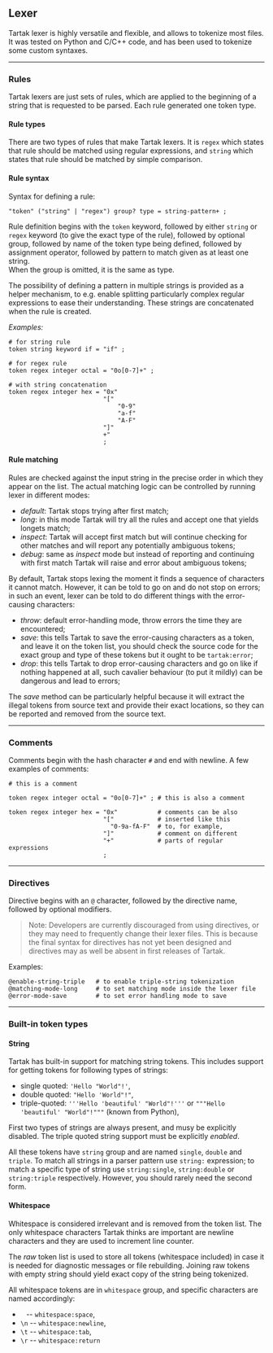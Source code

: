 ## Lexer

Tartak lexer is highly versatile and flexible, and allows to tokenize most files.
It was tested on Python and C/C++ code, and has been used to tokenize some custom syntaxes.


----

### Rules

Tartak lexers are just sets of rules, which are applied to the beginning of a string
that is requested to be parsed.
Each rule generated one token type.


#### Rule types

There are two types of rules that make Tartak lexers.
It is `regex` which states that rule should be matched using regular expressions, and
`string` which states that rule should be matched by simple comparison.


#### Rule syntax

Syntax for defining a rule:

```
"token" ("string" | "regex") group? type = string-pattern+ ;
```

Rule definition begins with the `token` keyword,
followed by either `string` or `regex` keyword (to give the exact type of the rule),
followed by optional group,
followed by name of the token type being defined,
followed by assignment operator,
followed by pattern to match given as at least one string.  
When the group is omitted, it is the same as type.

The possibility of defining a pattern in multiple strings is provided as a helper mechanism,
to e.g. enable splitting particularly complex regular expressions to ease their understanding.
These strings are concatenated when the rule is created.


*Examples:*

```
# for string rule
token string keyword if = "if" ;

# for regex rule
token regex integer octal = "0o[0-7]+" ;

# with string concatenation
token regex integer hex = "0x"
                          "["
                              "0-9"
                              "a-f"
                              "A-F"
                          "]"
                          +"
                          ;
```


#### Rule matching

Rules are checked against the input string in the precise order in which they appear on the list.
The actual matching logic can be controlled by running lexer in different modes:

- *default*: Tartak stops trying after first match;
- *long*:    in this mode Tartak will try all the rules and accept one that yields longets match;
- *inspect*: Tartak will accept first match but will continue checking for other matches and
             will report any potentially ambiguous tokens;
- *debug*:   same as *inspect* mode but instead of reporting and continuing with first match
             Tartak will raise and error about ambiguous tokens;

By default, Tartak stops lexing the moment it finds a sequence of characters it cannot match.
However, it can be told to go on and do not stop on errors;
in such an event, lexer can be told to do different things with the error-causing characters:

- *throw*:  default error-handling mode, throw errors the time they are encountered;
- *save*:   this tells Tartak to save the error-causing characters as a token, and leave it on the
            token list, you should check the source code for the exact group and type of these tokens
            but it ought to be `tartak:error`;
- *drop*:   this tells Tartak to drop error-causing characters and go on like if nothing happened at all,
            such cavalier behaviour (to put it mildly) can be dangerous and lead to errors;

The *save* method can be particularly helpful because it will extract the illegal tokens from source text and
provide their exact locations, so they can be reported and removed from the source text.


----


### Comments

Comments begin with the hash character `#` and end with newline.
A few examples of comments:

```
# this is a comment

token regex integer octal = "0o[0-7]+" ; # this is also a comment

token regex integer hex = "0x"           # comments can be also
                          "["            # inserted like this
                            "0-9a-fA-F"  # to, for example,
                          "]"            # comment on different
                          "+"            # parts of regular expressions
                          ;
```


----

### Directives

Directive begins with an `@` character, followed by the directive name, followed by optional modifiers.

> Note: Developers are currently discouraged from using directives, or they may need to frequently
> change their lexer files.
> This is because the final syntax for directives has not yet been designed and
> directives may as well be absent in first releases of Tartak.

Examples:

```
@enable-string-triple   # to enable triple-string tokenization
@matching-mode-long     # to set matching mode inside the lexer file
@error-mode-save        # to set error handling mode to save
```


----

### Built-in token types

#### String

Tartak has built-in support for matching string tokens.
This includes support for getting tokens for following types of strings:

- single quoted: `'Hello "World"!'`,
- double quoted: `"Hello 'World"!"`,
- triple-quoted: `'''Hello 'beautiful' "World"!'''` or `"""Hello 'beautiful' "World"!"""` (known from Python),

First two types of strings are always present, and musy be explicitly disabled.
The triple quoted string support must be explicitly *enabled*.

All these tokens have `string` group and are named `single`, `double` and `triple`.
To match all strings in a parser pattern use `string:` expression; to match a specific type of string use
`string:single`, `string:double` or `string:triple` respectively.
However, you should rarely need the second form.


#### Whitespace

Whitespace is considered irrelevant and is removed from the token list.
The only whitespace characters Tartak thinks are important are newline characters and
they are used to increment line counter.

The *raw* token list is used to store all tokens (whitespace included) in case it is needed for diagnostic messages or
file rebuilding.
Joining raw tokens with empty string should yield exact copy of the string being tokenized.

All whitespace tokens are in `whitespace` group, and specific characters are named accordingly:

- ` `  -- `whitespace:space`,
- `\n` -- `whitespace:newline`,
- `\t` -- `whitespace:tab`,
- `\r` -- `whitespace:return`
